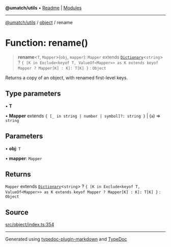 **@umatch/utils** • [Readme](../../index.md) \| [Modules](../../modules.md)

***

[@umatch/utils](../../modules.md) / [object](../index.md) / rename

# Function: rename()

> **rename**\<`T`, `Mapper`\>(`obj`, `mapper`): `Mapper` extends [`Dictionary`](../../index/type-aliases/Dictionary.md)\<`string`\> ? `{ [K in Exclude<keyof T, ValueOf<Mapper>> as K extends keyof Mapper ? Mapper[K] : K]: T[K] }` : `Object`

Returns a copy of an object, with renamed first-level keys.

## Type parameters

• **T**

• **Mapper** extends `{ [_ in string | number | symbol]?: string }` \| (`a`) => `string`

## Parameters

• **obj**: `T`

• **mapper**: `Mapper`

## Returns

`Mapper` extends [`Dictionary`](../../index/type-aliases/Dictionary.md)\<`string`\> ? `{ [K in Exclude<keyof T, ValueOf<Mapper>> as K extends keyof Mapper ? Mapper[K] : K]: T[K] }` : `Object`

## Source

[src/object/index.ts:354](https://github.com/umatch-oficial/utils/blob/7369e19/src/object/index.ts#L354)

***

Generated using [typedoc-plugin-markdown](https://www.npmjs.com/package/typedoc-plugin-markdown) and [TypeDoc](https://typedoc.org/)
